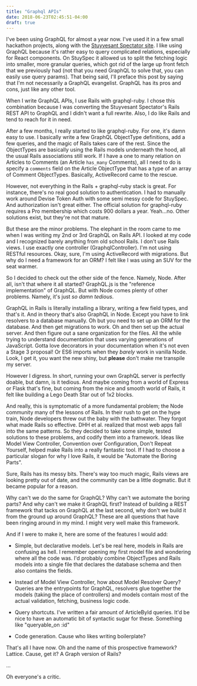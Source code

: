 ```yaml
---
title: "Graphql APIs"
date: 2018-06-23T02:45:51-04:00
draft: true
---
```


I've been using GraphQL for almost a year now. I've used it in a few
small hackathon projects, along with the [Stuyvesant Spectator
site](https://stuyspec.com). I like using GraphQL because it's rather
easy to query complicated relations, especially for React
components. On StuySpec it allowed us to split the fetching logic into
smaller, more granular queries, which got rid of the large up front
fetch that we previously had (not that you need GraphQL to solve that,
you can easily use query params). That being said, I'll preface this
post by saying that I'm not necessarily a GraphQL evangelist. GraphQL
has its pros and cons, just like any other tool.

When I write GraphQL APIs, I use Rails with graphql-ruby. I chose this
combination because I was converting the Stuyvesant Spectator's Rails
REST API to GraphQL and I didn't want a full rewrite. Also, I do like
Rails and tend to reach for it in need.

After a few months, I really started to like graphql-ruby. For one,
it's damn easy to use. I basically write a few GraphQL ObjectType
definitions, add a few queries, and the magic of Rails takes care of
the rest. Since the ObjectTypes are basically using the Rails models
underneath the hood, all the usual Rails associations still work. If I
have a one to many relation on Articles to Comments (an Article
`has_many` Comments), all I need to do is specify a `comments` field
on the Article ObjectType that has a type of an array of Comment
ObjectTypes. Basically, ActiveRecord came to the rescue.

However, not everything in the Rails + graphql-ruby stack is
great. For instance, there's no real good solution to
authentication. I had to manually work around Devise Token Auth with
some semi messy code for StuySpec. And authorization isn't great
either. The official solution for graphql-ruby requires a Pro
membership which costs 900 dollars a year. Yeah...no. Other solutions
exist, but they're not that mature.

But these are the minor problems. The elephant in the room came to me
when I was writing my 2nd or 3rd GraphQL on Rails API. I looked at my
code and I recognized barely anything from old school Rails. I don't
use Rails views. I use exactly one controller (GraphqlController). I'm
not using RESTful resources. Okay, sure, I'm using ActiveRecord with
migrations. But why do I need a framework for an ORM? I felt like I
was using an SUV for the seat warmer. 

So I decided to check out the other side of the fence. Namely,
Node. After all, isn't that where it all started? GraphQL.js is the
"reference implementation" of GraphQL. But with Node comes plenty of
other problems. Namely, it's just *so* *damn* *tedious*. 

GraphQL in Rails is literally installing a library, writing a few
field types, and that's it. And in theory that's also GraphQL in
Node. Except you have to link resolvers to a database manually. Oh but
you need to set up an ORM for the database. And then get migrations to
work. Oh and then set up the actual server. And then figure out a sane
organization for the files. All the while trying to understand
documentation that uses varying generations of JavaScript. Gotta love
decorators in your documentation when it's not even a Stage 3
proposal! Or ES6 imports when they *barely* work in vanilla
Node. Look, I get it, you want the new shiny, but **please** don't
make me transpile my server.

However I digress. In short, running your own GraphQL server is perfectly
doable, but damn, is it tedious. And maybe coming from a world of
Express or Flask that's fine, but coming from the nice and smooth
world of Rails, it felt like building a Lego Death Star out of 1x2
blocks. 

And really, this is symptomatic of a more fundamental problem; the
Node community many of the lessons of Rails. In their rush to get on
the hype train, Node developers threw out the baby with the
bathwater. They forgot what made Rails so effective. DHH et
al. realized that most web apps fall into the same patterns. So they
decided to take some simple, tested solutions to these problems, and
codify them into a framework. Ideas like Model View Controller,
Convention over Configuration, Don't Repeat Yourself, helped make
Rails into a really fantastic tool. If I had to choose a particular
slogan for why I love Rails, it would be "Automate the Boring Parts".

Sure, Rails has its messy bits. There's way too much magic, Rails
views are looking pretty out of date, and the community can be a
little dogmatic. But it became popular for a reason.

Why can't we do the same for GraphQL? Why can't we automate the boring
parts? And why can't we make it GraphQL first? Instead of building a
REST framework that tacks on GraphQL at the last second, why don't we
build it from the ground up around GraphQL? These are all questions
that have been ringing around in my mind. I might very well make this
framework. 

And if I were to make it, here are some of the features I would add:

- Simple, but declarative models. Let's be real here, models in Rails
  are confusing as hell. I remember opening my first model file and
  wondering where all the code was. I'd probably combine ObjectTypes
  and Rails models into a single file that declares the database
  schema and then also contains the fields.
  
- Instead of Model View Controller, how about Model Resolver Query?
  Queries are the entrypoints for GraphQL, resolvers glue together the
  models (taking the place of controllers) and models contain most of
  the actual validation, fetching, business logic code.
  
- Query shortcuts. I've written a fair amount of ArticleById
  queries. It'd be nice to have an automatic bit of syntactic sugar
  for these. Something like "queryable_on :id"
  
- Code generation. Cause who likes writing boilerplate?

That's all I have now. Oh and the name of this prospective framework?
Lattice. Cause, get it? A Graph version of Rails? 

...

Oh everyone's a critic.
